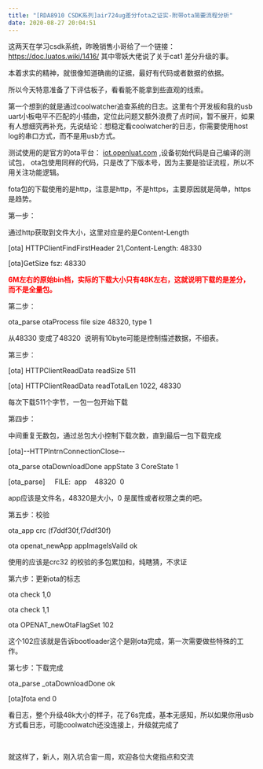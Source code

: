 ```yaml
---
title: "[RDA8910 CSDK系列]air724ug差分fota之证实-附带ota简要流程分析"
date: 2020-08-27 20:04:51
---
```


<p>这两天在学习csdk系统，昨晚销售小哥给了一个链接：<a href="https://doc.luatos.wiki/1416/" target="_blank">https://doc.luatos.wiki/1416/</a>&nbsp;其中零妖大佬说了关于cat1 差分升级的事。 </p><p>本着求实的精神，就很像知道确凿的证据，最好有代码或者数据的依据。</p><p>所以今天特意准备了下评估板子，看看能不能拿到些直观的线索。</p><p>第一个想到的就是通过coolwatcher追查系统的日志。这里有个开发板和我的usb uart小板电平不匹配的小插曲，定位此问题又额外浪费了点时间，暂不展开，如果有人想细究再补充，先说结论：想稳定看coolwatcher的日志，你需要使用host log的串口方式，而不是用usb方式。</p><p>测试使用的是官方的ota平台：&nbsp;<a href="https://iot.openluat.com/" target="_blank">iot.openluat.com</a>&nbsp;,<span style="font-family: -apple-system, BlinkMacSystemFont, &quot;Segoe UI&quot;, &quot;PingFang SC&quot;, &quot;Hiragino Sans GB&quot;, &quot;Microsoft YaHei&quot;, &quot;Helvetica Neue&quot;, Helvetica, Arial, sans-serif, &quot;Apple Color Emoji&quot;, &quot;Segoe UI Emoji&quot;, &quot;Segoe UI Symbol&quot;;">设备</span><span style="font-family: -apple-system, BlinkMacSystemFont, &quot;Segoe UI&quot;, &quot;PingFang SC&quot;, &quot;Hiragino Sans GB&quot;, &quot;Microsoft YaHei&quot;, &quot;Helvetica Neue&quot;, Helvetica, Arial, sans-serif, &quot;Apple Color Emoji&quot;, &quot;Segoe UI Emoji&quot;, &quot;Segoe UI Symbol&quot;;">初始代码是自己编译的测试包， ota包使用同样的代码，只是改了下版本号，因为主要是验证流程，所以不用关注功能逻辑。</span></p><p>fota包的下载使用的是http，注意是http，不是https，主要原因就是简单，https是趋势。</p><p>第一步：</p><p>通过http获取到文件大小，这里对应是的是<span style="font-family: -apple-system, BlinkMacSystemFont, &quot;Segoe UI&quot;, &quot;PingFang SC&quot;, &quot;Hiragino Sans GB&quot;, &quot;Microsoft YaHei&quot;, &quot;Helvetica Neue&quot;, Helvetica, Arial, sans-serif, &quot;Apple Color Emoji&quot;, &quot;Segoe UI Emoji&quot;, &quot;Segoe UI Symbol&quot;;">Content-Length</span></p><p>[ota] HTTPClientFindFirstHeader 21,Content-Length: 48330</p><p>[ota]GetSize fsz: 48330</p><p><b><font color="#ff0000">6M左右的原始bin档，实际的下载大小只有48K左右，这就说明下载的是差分，而不是全量包。</font></b></p><p>第二步：</p><p>ota_parse otaProcess file size 48320, type 1</p><p>从<span style="font-family: -apple-system, BlinkMacSystemFont, &quot;Segoe UI&quot;, &quot;PingFang SC&quot;, &quot;Hiragino Sans GB&quot;, &quot;Microsoft YaHei&quot;, &quot;Helvetica Neue&quot;, Helvetica, Arial, sans-serif, &quot;Apple Color Emoji&quot;, &quot;Segoe UI Emoji&quot;, &quot;Segoe UI Symbol&quot;;">48330 变成了</span><span style="font-family: -apple-system, BlinkMacSystemFont, &quot;Segoe UI&quot;, &quot;PingFang SC&quot;, &quot;Hiragino Sans GB&quot;, &quot;Microsoft YaHei&quot;, &quot;Helvetica Neue&quot;, Helvetica, Arial, sans-serif, &quot;Apple Color Emoji&quot;, &quot;Segoe UI Emoji&quot;, &quot;Segoe UI Symbol&quot;;">48320&nbsp; 说明有10byte可能是控制描述数据，不细表。</span></p><p><span style="font-family: -apple-system, BlinkMacSystemFont, &quot;Segoe UI&quot;, &quot;PingFang SC&quot;, &quot;Hiragino Sans GB&quot;, &quot;Microsoft YaHei&quot;, &quot;Helvetica Neue&quot;, Helvetica, Arial, sans-serif, &quot;Apple Color Emoji&quot;, &quot;Segoe UI Emoji&quot;, &quot;Segoe UI Symbol&quot;;">第三步：</span></p><p>[ota] HTTPClientReadData readSize 511<br></p><p>[ota] HTTPClientReadData readTotalLen 1022, 48330</p><p>每次下载511个字节，一包一包开始下载</p><p>第四步：</p><p>中间重复无数包，通过总包大小控制下载次数，直到最后一包下载完成</p><p>[ota]--HTTPIntrnConnectionClose--</p><p>ota_parse otaDownloadDone appState 3 CoreState 1</p><p>[ota_parse] <span style="white-space:pre">	</span>FILE:<span style="white-space:pre">	</span>app<span style="white-space:pre">	</span>48320<span style="white-space:pre">	</span>0</p><p>app应该是文件名，48320是大小，0 是属性或者权限之类的吧。</p><p>第五步：校验</p><p>ota_app crc (f7ddf30f,f7ddf30f)</p><p>ota openat_newApp appImageIsVaild ok</p><p>使用的应该是crc32 的校验的多包累加和，纯瞎猜，不求证</p><p>第六步：更新ota的标志</p><p>ota check 1,0</p><p>ota check 1,1<br></p><p>ota OPENAT_newOtaFlagSet 102</p><p>这个102应该就是告诉bootloader这个是刚ota完成，第一次需要做些特殊的工作。</p><p>第七步：下载完成</p><p>ota_parse _otaDownloadDone ok</p><p>[ota]fota end 0</p><p>看日志，整个升级48k大小的样子，花了6s完成，基本无感知，所以如果你用usb方式看日志，可能coolwatch还没连接上，升级就完成了</p><p><br></p><p>就这样了，新人，刚入坑合宙一周，欢迎各位大佬指点和交流</p>
